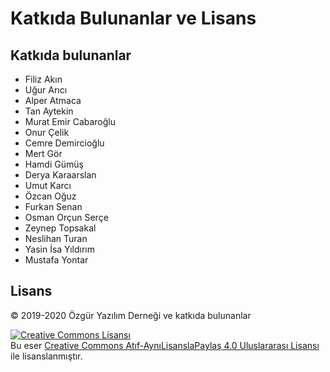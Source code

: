 # Katkıda Bulunanlar ve Lisans

## Katkıda bulunanlar

* Filiz Akın
* Uğur Arıcı
* Alper Atmaca
* Tan Aytekin
* Murat Emir Cabaroğlu
* Onur Çelik
* Cemre Demircioğlu
* Mert Gör
* Hamdi Gümüş
* Derya Karaarslan
* Umut Karcı
* Özcan Oğuz
* Furkan Senan
* Osman Orçun Serçe
* Zeynep Topsakal
* Neslihan Turan
* Yasin İsa Yıldırım
* Mustafa Yontar

## Lisans

© 2019-2020 Özgür Yazılım Derneği ve katkıda bulunanlar

<a rel="license" href="http://creativecommons.org/licenses/by-sa/4.0/"><img alt="Creative Commons Lisansı" style="border-width:0" src="https://i.creativecommons.org/l/by-sa/4.0/88x31.png" /></a><br />Bu eser <a rel="license" href="http://creativecommons.org/licenses/by-sa/4.0/"> Creative Commons Atıf-AynıLisanslaPaylaş 4.0 Uluslararası Lisansı</a> ile lisanslanmıştır.
